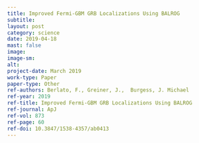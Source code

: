 ```yaml
---
title: Improved Fermi-GBM GRB Localizations Using BALROG
subtitle: 
layout: post
category: science
date: 2019-04-18
mast: false
image: 
image-sm: 
alt: 
project-date: March 2019
work-type: Paper
paper-type: Other
ref-authors: Berlato, F., Greiner, J.,  Burgess, J. Michael
ref-year: 2019
ref-title: Improved Fermi-GBM GRB Localizations Using BALROG
ref-journal: ApJ
ref-vol: 873
ref-page: 60
ref-doi: 10.3847/1538-4357/ab0413
---
```


